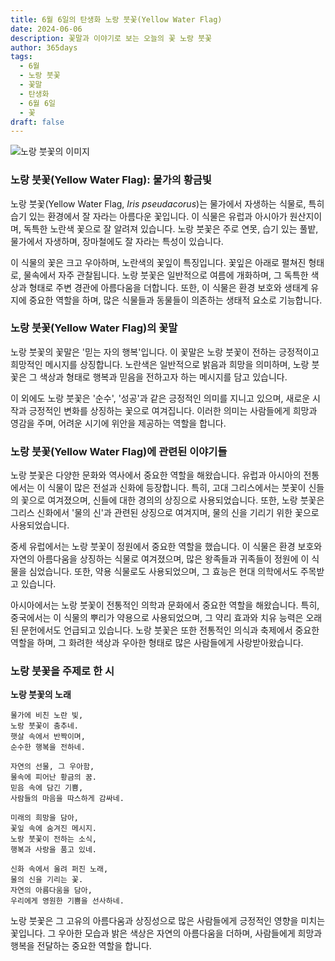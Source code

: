 ```yaml
---
title: 6월 6일의 탄생화 노랑 붓꽃(Yellow Water Flag)
date: 2024-06-06
description: 꽃말과 이야기로 보는 오늘의 꽃 노랑 붓꽃
author: 365days
tags:
  - 6월
  - 노랑 붓꽃
  - 꽃말
  - 탄생화
  - 6월 6일
  - 꽃
draft: false
---
```


![노랑 붓꽃의 이미지](https://cdn.pixabay.com/photo/2022/02/21/14/31/iris-7026891_640.jpg#center)


### 노랑 붓꽃(Yellow Water Flag): 물가의 황금빛

노랑 붓꽃(Yellow Water Flag, *Iris pseudacorus*)는 물가에서 자생하는 식물로, 특히 습기 있는 환경에서 잘 자라는 아름다운 꽃입니다. 이 식물은 유럽과 아시아가 원산지이며, 독특한 노란색 꽃으로 잘 알려져 있습니다. 노랑 붓꽃은 주로 연못, 습기 있는 풀밭, 물가에서 자생하며, 장마철에도 잘 자라는 특성이 있습니다.

이 식물의 꽃은 크고 우아하며, 노란색의 꽃잎이 특징입니다. 꽃잎은 아래로 펼쳐진 형태로, 물속에서 자주 관찰됩니다. 노랑 붓꽃은 일반적으로 여름에 개화하며, 그 독특한 색상과 형태로 주변 경관에 아름다움을 더합니다. 또한, 이 식물은 환경 보호와 생태계 유지에 중요한 역할을 하며, 많은 식물들과 동물들이 의존하는 생태적 요소로 기능합니다.

### 노랑 붓꽃(Yellow Water Flag)의 꽃말

노랑 붓꽃의 꽃말은 '믿는 자의 행복'입니다. 이 꽃말은 노랑 붓꽃이 전하는 긍정적이고 희망적인 메시지를 상징합니다. 노란색은 일반적으로 밝음과 희망을 의미하며, 노랑 붓꽃은 그 색상과 형태로 행복과 믿음을 전하고자 하는 메시지를 담고 있습니다.

이 외에도 노랑 붓꽃은 '순수', '성공'과 같은 긍정적인 의미를 지니고 있으며, 새로운 시작과 긍정적인 변화를 상징하는 꽃으로 여겨집니다. 이러한 의미는 사람들에게 희망과 영감을 주며, 어려운 시기에 위안을 제공하는 역할을 합니다.

### 노랑 붓꽃(Yellow Water Flag)에 관련된 이야기들

노랑 붓꽃은 다양한 문화와 역사에서 중요한 역할을 해왔습니다. 유럽과 아시아의 전통에서는 이 식물이 많은 전설과 신화에 등장합니다. 특히, 고대 그리스에서는 붓꽃이 신들의 꽃으로 여겨졌으며, 신들에 대한 경의의 상징으로 사용되었습니다. 또한, 노랑 붓꽃은 그리스 신화에서 '물의 신'과 관련된 상징으로 여겨지며, 물의 신을 기리기 위한 꽃으로 사용되었습니다.

중세 유럽에서는 노랑 붓꽃이 정원에서 중요한 역할을 했습니다. 이 식물은 환경 보호와 자연의 아름다움을 상징하는 식물로 여겨졌으며, 많은 왕족들과 귀족들이 정원에 이 식물을 심었습니다. 또한, 약용 식물로도 사용되었으며, 그 효능은 현대 의학에서도 주목받고 있습니다.

아시아에서는 노랑 붓꽃이 전통적인 의학과 문화에서 중요한 역할을 해왔습니다. 특히, 중국에서는 이 식물의 뿌리가 약용으로 사용되었으며, 그 약리 효과와 치유 능력은 오래된 문헌에서도 언급되고 있습니다. 노랑 붓꽃은 또한 전통적인 의식과 축제에서 중요한 역할을 하며, 그 화려한 색상과 우아한 형태로 많은 사람들에게 사랑받아왔습니다.

### 노랑 붓꽃을 주제로 한 시

**노랑 붓꽃의 노래**

```
물가에 비친 노란 빛,  
노랑 붓꽃이 춤추네.  
햇살 속에서 반짝이며,  
순수한 행복을 전하네.

자연의 선물, 그 우아함,  
물속에 피어난 황금의 꿈.  
믿음 속에 담긴 기쁨,  
사람들의 마음을 따스하게 감싸네.

미래의 희망을 담아,  
꽃잎 속에 숨겨진 메시지.  
노랑 붓꽃이 전하는 소식,  
행복과 사랑을 품고 있네.

신화 속에서 울려 퍼진 노래,  
물의 신을 기리는 꽃.  
자연의 아름다움을 담아,  
우리에게 영원한 기쁨을 선사하네.
```

노랑 붓꽃은 그 고유의 아름다움과 상징성으로 많은 사람들에게 긍정적인 영향을 미치는 꽃입니다. 그 우아한 모습과 밝은 색상은 자연의 아름다움을 더하며, 사람들에게 희망과 행복을 전달하는 중요한 역할을 합니다.


